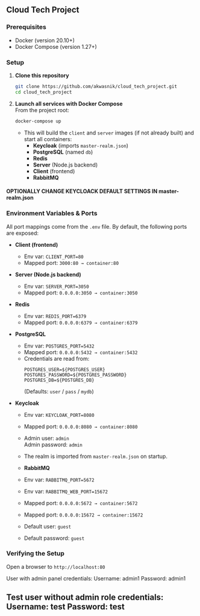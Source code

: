 ## Cloud Tech Project

### Prerequisites
- Docker (version 20.10+)
- Docker Compose (version 1.27+)

### Setup

1. **Clone this repository**  
   ```bash
   git clone https://github.com/akwasnik/cloud_tech_project.git
   cd cloud_tech_project
   ```

2. **Launch all services with Docker Compose**  
   From the project root:
   ```bash
   docker-compose up
   ```
   - This will build the `client` and `server` images (if not already built) and start all containers:
     - **Keycloak** (imports `master-realm.json`)
     - **PostgreSQL** (named `db`)
     - **Redis**
     - **Server** (Node.js backend)
     - **Client** (frontend)
     - **RabbitMQ**

#### OPTIONALLY CHANGE KEYCLOACK DEFAULT SETTINGS IN master-realm.json

### Environment Variables & Ports

All port mappings come from the `.env` file. By default, the following ports are exposed:

- **Client (frontend)**
  - Env var: `CLIENT_PORT=80`
  - Mapped port: `3000:80 → container:80`

- **Server (Node.js backend)**  
  - Env var: `SERVER_PORT=3050`
  - Mapped port: `0.0.0.0:3050 → container:3050`

- **Redis**  
  - Env var: `REDIS_PORT=6379`
  - Mapped port: `0.0.0.0:6379 → container:6379`

- **PostgreSQL**  
  - Env var: `POSTGRES_PORT=5432`
  - Mapped port: `0.0.0.0:5432 → container:5432`
  - Credentials are read from:
    ```
    POSTGRES_USER=${POSTGRES_USER}
    POSTGRES_PASSWORD=${POSTGRES_PASSWORD}
    POSTGRES_DB=${POSTGRES_DB}
    ```
    (Defaults: `user` / `pass` / `mydb`)

- **Keycloak**  
  - Env var: `KEYCLOAK_PORT=8080`
  - Mapped port: `0.0.0.0:8080 → container:8080`
  - Admin user: `admin`  
    Admin password: `admin`  
  - The realm is imported from `master-realm.json` on startup.

  - **RabbitMQ**  
  - Env var: `RABBITMQ_PORT=5672`
  - Env var: `RABBITMQ_WEB_PORT=15672`
  - Mapped port: `0.0.0.0:5672 → container:5672`
  - Mapped port: `0.0.0.0:15672 → container:15672`
  - Default user: `guest`  
  - Default password: `guest`

### Verifying the Setup
  Open a browser to `http://localhost:80`

  User with admin panel credentials: 
    Username: admin1
    Password: admin1
  
  Test user without admin role credentials:
    Username: test
    Password: test
---
